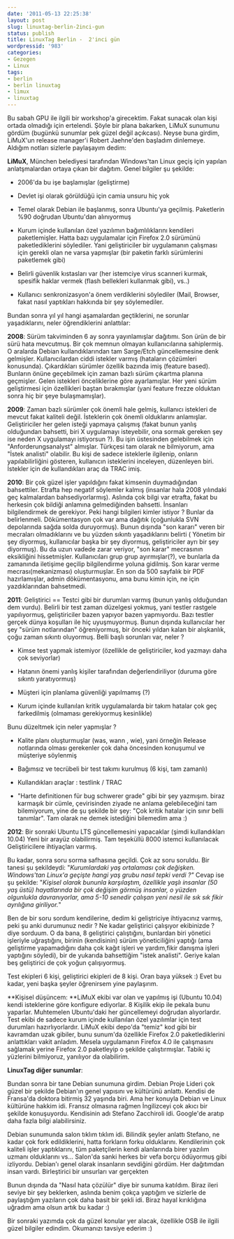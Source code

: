 ```yaml
---
date: '2011-05-13 22:25:38'
layout: post
slug: linuxtag-berlin-2inci-gun
status: publish
title: LinuxTag Berlin -  2'inci gün
wordpressid: '983'
categories:
- Gezegen
- Linux
tags:
- berlin
- berlin linuxtag
- limux
- linuxtag
---
```


Bu sabah GPU ile ilgili bir workshop'a girecektim. Fakat sunacak olan kişi ortada olmadığı için ertelendi. Şöyle bir plana bakarken, LiMuX sunumunu gördüm (bugünkü sunumlar pek güzel değil açıkcası). Neyse buna girdim, LiMuX'un release manager'i Robert Jaehne'den başladım dinlemeye. Aldığım notları sizlerle paylaşayım dedim:

**LiMuX**, München belediyesi tarafından Windows'tan Linux geçiş için yapılan anlatşmalardan ortaya çıkan bir dağıtım. Genel bilgiler şu şekilde:




	
  * 2006'da bu işe başlamışlar (geliştirme)


	
  * Devlet işi olarak görüldüğü için camia unsuru hiç yok


	
  * Temel olarak Debian ile başlanmış, sonra Ubuntu'ya geçilmiş. Paketlerin %90 doğrudan Ubuntu'dan alınıyormuş


	
  * Kurum içinde kullanılan özel yazılımın bağımlılıklarını kendileri paketlemişler. Hatta bazı uygulamalar için Firefox 2.0 sürümünü paketlediklerini söylediler. Yani geliştiriciler bir uygulamanın çalışması için gerekli olan ne varsa yapmışlar (bir paketin farklı sürümlerini paketlemek gibi)


	
  * Belirli güvenlik kıstasları var (her istemciye virus scanneri kurmak, spesifik haklar vermek (flash bellekleri kullanmak gibi), vs..)


	
  * Kullanıcı senkronizasyon'a önem verdiklerini söylediler (Mail, Browser, fakat nasıl yaptıkları hakkında bir şey söylemediler.




Bundan sonra yıl yıl hangi aşamalardan geçtiklerini, ne sorunlar yaşadıklarını, neler öğrendiklerini anlattılar:

**2008**:
    Sürüm takviminden 6 ay sonra yayınlamışlar dağıtımı. Son ürün de bir sürü hata mevcutmuş. Bir çok memnun olmayan kullanıcılarına sahiplermiş. O aralarda Debian kullandıklarından tam Sarge/Etch güncellemesine denk gelmişler.  Kullanıcılardan ciddi istekler varmış (hataların çözümleri konusunda).  Çıkardıkları sürümler özellik bazında imiş (feature based). Bunların önüne geçebilmek için zaman bazlı sürüm çıkartma planına geçmişler. Gelen istekleri önceliklerine göre ayarlamışlar. Her yeni sürüm geliştirmesi için özellikleri baştan bırakmışlar (yani feature frezze olduktan sonra hiç bir şeye bulaşmamışlar).  

**2009**:
    Zaman bazlı sürümler çok önemli hale gelmiş, kullanıcı istekleri de mevcut fakat kaliteli değil. İsteklerin çok önemli olduklarını anlamışlar. Geliştiriciler her gelen isteği yapmaya çalışmış (fakat bunun yanlış olduğundan bahsetti, biri X uygulamayı isteyebilir, ona sormak gereken şey ise neden X uygulamayı istiyorsun ?). Bu işin üstesinden gelebilmek için "Anforderungsanalyst" almışlar. Türkçesi tam olarak ne bilmiyorum, ama "İstek analisti" olabilir.  Bu kişi de sadece isteklerle ilgilenip, onların yapılabilirliğini gösteren, kullanıcın isteklerini inceleyen, düzenleyen biri. İstekler için de kullandıkları araç da TRAC imiş.

**2010**:
    Bir çok güzel işler yapıldığını fakat kimsenin duymadığından bahsettiler. Etrafta hep negatif söylemler kalmış (insanlar hala 2008 yılındaki geç kalmalardan bahsediyorlarmış). Aslında çok bilgi var etrafta, fakat bu herkesin çok bildiği anlamına gelmediğinden bahsetti. İnsanları bilgilendirmek de gerekiyor.  Peki hangi bilgileri kimler istiyor ? Bunlar da belirlenmeli. Dökümentasyon çok var ama dağıtık (çoğunlukla SVN depolarında sağda solda duruyormuş).  Bunun dışında "son kararı" veren bir mecraları olmadıklarını ve bu yüzden sıkıntı yaşadıklarını belirti ( Yönetim bir şey diyormuş, kullanıcılar başka bir şey diyormuş, geliştiriciler ayrı bir şey diyormuş). Bu da uzun vadede zarar veriyor, "son karar" mecrasının eksikliğini hissetmişler. Kullanıcıları grup grup ayırmışlar(?), ve bunlarla da zamanında iletişime geçilip bilgilendirme yoluna gidilmiş. Son karar verme mecrası(mekanizması) oluşturmuşlar. En son da 500 sayfalık bir PDF hazırlamışlar, admin dökümentasyonu, ama bunu kimin için, ne için yazdıklarından bahsetmedi.

**2011**:
    Geliştirici == Testci gibi bir durumları varmış (bunun yanlış olduğundan dem vurdu). Belirli bir test zaman düzelgesi yokmuş, yani testler rastgele yapılıyormuş, geliştiriciler bazen yapıyor bazen yapmıyordu. Bazı testler gerçek dünya koşulları ile hiç uyuşmuyormuş.  Bunun dışında kullanıcılar her şey "sürüm notlarından" öğreniyormuş, bir önceki yıldan kalan bir alışkanlık, çoğu zaman sıkıntı oluyormuş. Belli başlı sorunları var, neler ?



	
  * Kimse test yapmak istemiyor (özellikle de geliştiriciler, kod yazmayı daha çok seviyorlar)


	
  * Hatanın önemi yanlış kişiler tarafından değerlendiriliyor (duruma göre sıkıntı yaratıyormuş)


	
  * Müşteri için planlama güvenliği yapılmamış (?)


	
  * Kurum içinde kullanılan kritik uygulamalarda bir takım hatalar çok geç farkedilmiş (olmaması gerekiyormuş kesinlikle)



Bunu düzeltmek için neler yapmışlar ?
	

  * Kalite planı oluşturmuşlar (was, wann , wie), yani örneğin Release notlarında olması gerekenler çok daha öncesinden konuşumul ve müşteriye söylenmiş


	
  * Bağımsız ve tecrübeli bir test takımı kurulmuş (6 kişi, tam zamanlı)


	
  * Kullandıkları araçlar : testlink / TRAC


	
  * "Harte definitionen für bug schwerer grade" gibi bir şey yazmışım.  biraz karmaşık bir cümle, çevirisinden ziyade ne anlama gelebileceğini tam bilemiyorum, yine de şu şekilde bir şey: "Çok kritik hatalar için sınır belli tanımlar". Tam olarak ne demek istediğini bilemedim ama :)



**2012**:
    Bir sonraki Ubuntu LTS güncellemesini yapacaklar (şimdi kullandıkları 10.04)
    Yeni bir arayüz olabilirmiş.
    Tam teşeküllü 8000 istemci kullanılacak
    Geliştiricilere ihtiyaçları varmış.


Bu kadar, sonra soru sorma safhasına geçildi. Çok az soru soruldu. Bir tanesi şu şekildeydi:
 "_Kurumlardaki yaş ortalaması çok değişken. Windows'tan Linux'a geçişte hangi yaş grubu nasıl tepki verdi ?"_ Cevap ise şu şekilde: "_Kişisel olarak bununla karşılaştım, özellikle yaşlı insanlar (50 yaş üstü) hayatlarında bir çok değişim görmüş insanlar, o yüzden olgunlukla davranıyorlar, ama 5-10 senedir çalışan yeni nesil ile sık sık fikir ayrılığına giriliyor._"

Ben de bir soru sordum kendilerine, dedim ki geliştriciye ihtiyacınız varmış, peki şu anki durumunuz nedir ? Ne kadar geliştirici çalışıyor ekibinizde ? diye sorduum. 
O da bana,  8 geliştirici çalıştığını, bunlardan biri yönetici işleriyle uğraştığını, birinin (kendisinin) sürüm yöneticiliğini yaptığı (ama geliştirme yapamadığını daha çok kağıt işleri ve yardım,fikir danışma işleri yaptığını söyledi), bir de yukarıda bahsettiğim "istek analisti". Geriye kalan beş geliştirici de çok yoğun çalışıyormuş.

Test ekipleri 6 kişi, geliştirici ekipleri de 8 kişi. Oran baya yüksek :) Evet bu kadar, yeni başka şeyler öğrenirsem yine paylaşırım.

**Kişisel düşüncem:
**LiMuX ekibi var olan ve yapılmış işi (Ubuntu 10.04) kendi isteklerine göre konfigure ediyorlar. 8 Kişilik ekip ile pekala bunu yaparlar. Muhtemelen Ubuntu'daki her güncellemeyi doğrudan alıyorlardır. Test ekibi de sadece kurum içinde kullanılan özel yazılımlar için test durumları hazırlıyorlardır. LiMuX ekibi depo'da "temiz" kod gibi bir kavramdan uzak gibiler, bunu sunum'da özellikle Firefox 2.0 paketlediklerini anlattıkları vakit anladım. Mesela uygulamanın Firefox 4.0 ile çalışmasını sağlamak yerine Firefox 2.0 paketleyip o şekilde çalıştırmışlar. Tabiki iç yüzlerini bilmiyoruz, yanılıyor da olabilirim.

**LinuxTag diğer sunumlar**:

Bundan sonra bir tane Debian sunumuna girdim. Debian Proje Lideri çok güzel bir şekilde Debian'ın genel yapısını ve kültürünü anlattı. Kendisi de Fransa'da doktora bitirmiş 32 yaşında biri. Ama her konuyla Debian ve Linux kültürüne hakkim idi. Fransız olmasına rağmen İngilizceyi çok akıcı bir şekilde konuşuyordu. Kendisinin adı Stefano Zacchiroli idi. Google'de aratıp daha fazla bilgi alabilirsiniz. 

Debian sunumunda salon tıklım tıklım idi. Bilindik şeyler anlattı Stefano, ne kadar çok fork edildiklerini, hatta forkların forku olduklarını. Kendilerinin çok kaliteli işler yaptıklarını, tüm paketçilerin kendi alanlarında birer yazılım uzmanı olduklarını vs... Salon'da sanki herkes bir vefa borçu ödüyormuş gibi izliyordu. Debian'ı genel olarak insanların sevdiğini gördüm. Her dağıtımdan insan vardı. Birleştirici bir unsurları var gerçekten

Bunun dışında da "Nasıl hata çözülür" diye bir sunuma katıldım. Biraz ileri seviye bir şey beklerken, aslında benim çokça yaptığım ve sizlerle de paylaştığım yazıların çok daha basit bir şekli idi. Biraz hayal kırıklığına uğradım ama olsun artık bu kadar :)

Bir sonraki yazımda çok da güzel konular yer alacak, özellikle OSB ile ilgili güzel bilgiler edindim. Okumanızı tavsiye ederim :)









